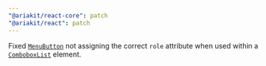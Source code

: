 ```yaml
---
"@ariakit/react-core": patch
"@ariakit/react": patch
---
```


Fixed [`MenuButton`](https://ariakit.org/reference/menu-button) not assigning the correct `role` attribute when used within a [`ComboboxList`](https://ariakit.org/reference/combobox-list) element.
